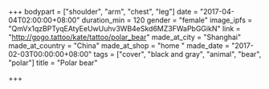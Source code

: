 +++
bodypart = ["shoulder", "arm", "chest", "leg"]
date = "2017-04-04T02:00:00+08:00"
duration_min = 120
gender = "female"
image_ipfs = "QmVx1qzBPTyqEAtyEeUwUuhv3WB4eSkd6MZ3FWaPbGGikN"
link = "http://gogo.tattoo/kate/tattoo/polar_bear"
made_at_city = "Shanghai"
made_at_country = "China"
made_at_shop = "home "
made_date = "2017-02-03T00:00:00+08:00"
tags = ["cover", "black and gray", "animal", "bear", "polar"]
title = "Polar bear"


+++
